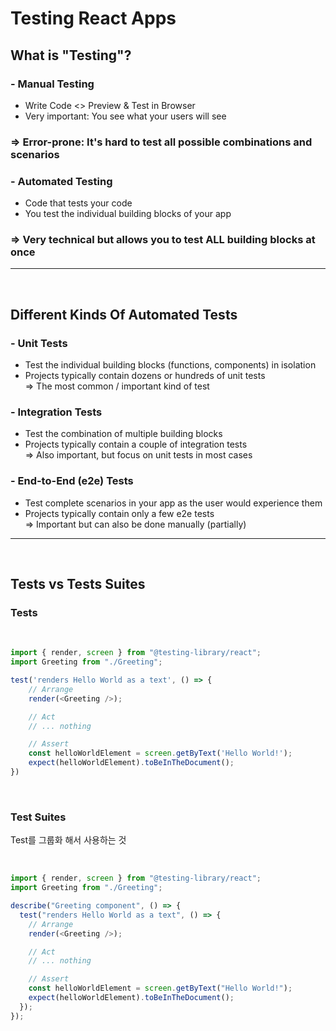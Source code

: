 # Testing React Apps 

## What is "Testing"? 
  ### - Manual Testing 
  - Write Code <> Preview & Test in Browser
  - Very important: You see what your users will see 

### => Error-prone: It's hard to test all possible combinations and scenarios 


### - Automated Testing
- Code that tests your code
- You test the individual building blocks of your app 
### => Very technical but allows you to test ALL building blocks at once
  

  ----

<br>

  ## Different Kinds Of Automated Tests

### - Unit Tests
- Test the individual building blocks (functions, components) in isolation
- Projects typically contain dozens or hundreds of unit tests <br>
=> The most common / important kind of test

### - Integration Tests 
- Test the combination of multiple building blocks
- Projects typically contain a couple of integration tests <br>
=> Also important, but focus on unit tests in most cases

### - End-to-End (e2e) Tests
- Test complete scenarios in your app as the user would experience them
- Projects typically contain only a few e2e tests <br>
=> Important but can also be done manually (partially)

----
<br>

## Tests vs Tests Suites
 
### Tests

<br>

```js
import { render, screen } from "@testing-library/react";
import Greeting from "./Greeting";

test('renders Hello World as a text', () => {
    // Arrange
    render(<Greeting />);

    // Act 
    // ... nothing

    // Assert
    const helloWorldElement = screen.getByText('Hello World!');
    expect(helloWorldElement).toBeInTheDocument();
})
```
<br>

### Test Suites
  Test를 그룹화 해서 사용하는 것 

<br>

```js
import { render, screen } from "@testing-library/react";
import Greeting from "./Greeting";

describe("Greeting component", () => {
  test("renders Hello World as a text", () => {
    // Arrange
    render(<Greeting />);

    // Act
    // ... nothing

    // Assert
    const helloWorldElement = screen.getByText("Hello World!");
    expect(helloWorldElement).toBeInTheDocument();
  });
});

```

